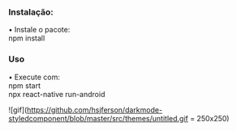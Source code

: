 
### Instalação:

• Instale o pacote: <br>
    npm install

### Uso

• Execute com:  <br>
    npm start    <br>
    npx react-native run-android
  
![gif](https://github.com/hsjferson/darkmode-styledcomponent/blob/master/src/themes/untitled.gif = 250x250)
